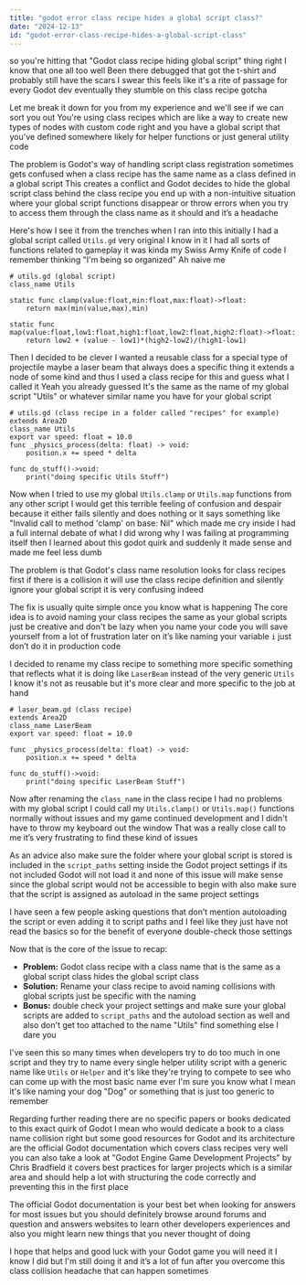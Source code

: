 ```yaml
---
title: "godot error class recipe hides a global script class?"
date: "2024-12-13"
id: "godot-error-class-recipe-hides-a-global-script-class"
---
```


 so you're hitting that "Godot class recipe hiding global script" thing right I know that one all too well Been there debugged that got the t-shirt and probably still have the scars I swear this feels like it's a rite of passage for every Godot dev eventually they stumble on this class recipe gotcha

Let me break it down for you from my experience and we'll see if we can sort you out You're using class recipes which are like a way to create new types of nodes with custom code right and you have a global script that you've defined somewhere likely for helper functions or just general utility code

The problem is Godot's way of handling script class registration sometimes gets confused when a class recipe has the same name as a class defined in a global script This creates a conflict and Godot decides to hide the global script class behind the class recipe you end up with a non-intuitive situation where your global script functions disappear or throw errors when you try to access them through the class name as it should and it’s a headache

Here's how I see it from the trenches when I ran into this initially I had a global script called `Utils.gd` very original I know in it I had all sorts of functions related to gameplay it was kinda my Swiss Army Knife of code I remember thinking "I'm being so organized" Ah naive me

```gdscript
# utils.gd (global script)
class_name Utils

static func clamp(value:float,min:float,max:float)->float:
    return max(min(value,max),min)

static func map(value:float,low1:float,high1:float,low2:float,high2:float)->float:
    return low2 + (value - low1)*(high2-low2)/(high1-low1)
```

Then I decided to be clever I wanted a reusable class for a special type of projectile maybe a laser beam that always does a specific thing it extends a node of some kind and thus I used a class recipe for this and guess what I called it Yeah you already guessed It's the same as the name of my global script "Utils" or whatever similar name you have for your global script

```gdscript
# utils.gd (class recipe in a folder called "recipes" for example)
extends Area2D
class_name Utils
export var speed: float = 10.0
func _physics_process(delta: float) -> void:
    position.x += speed * delta

func do_stuff()->void:
	print("doing specific Utils Stuff")
```

Now when I tried to use my global `Utils.clamp` or `Utils.map` functions from any other script I would get this terrible feeling of confusion and despair because it either fails silently and does nothing or it says something like "Invalid call to method 'clamp' on base: Nil" which made me cry inside I had a full internal debate of what I did wrong why I was failing at programming itself then I learned about this godot quirk and suddenly it made sense and made me feel less dumb

The problem is that Godot's class name resolution looks for class recipes first if there is a collision it will use the class recipe definition and silently ignore your global script it is very confusing indeed

The fix is usually quite simple once you know what is happening The core idea is to avoid naming your class recipes the same as your global scripts just be creative and don't be lazy when you name your code you will save yourself from a lot of frustration later on it’s like naming your variable `i` just don’t do it in production code

I decided to rename my class recipe to something more specific something that reflects what it is doing like `LaserBeam` instead of the very generic `Utils` I know it's not as reusable but it's more clear and more specific to the job at hand

```gdscript
# laser_beam.gd (class recipe)
extends Area2D
class_name LaserBeam
export var speed: float = 10.0

func _physics_process(delta: float) -> void:
    position.x += speed * delta

func do_stuff()->void:
	print("doing specific LaserBeam Stuff")

```

Now after renaming the `class_name` in the class recipe I had no problems with my global script I could call my `Utils.clamp()` or `Utils.map()` functions normally without issues and my game continued development and I didn't have to throw my keyboard out the window That was a really close call to me it’s very frustrating to find these kind of issues

As an advice also make sure the folder where your global script is stored is included in the `script_paths` setting inside the Godot project settings if its not included Godot will not load it and none of this issue will make sense since the global script would not be accessible to begin with also make sure that the script is assigned as autoload in the same project settings

I have seen a few people asking questions that don’t mention autoloading the script or even adding it to script paths and I feel like they just have not read the basics so for the benefit of everyone double-check those settings

Now that is the core of the issue to recap:

*   **Problem:** Godot class recipe with a class name that is the same as a global script class hides the global script class
*   **Solution:** Rename your class recipe to avoid naming collisions with global scripts just be specific with the naming
*   **Bonus:** double check your project settings and make sure your global scripts are added to `script_paths` and the autoload section as well
    and also don't get too attached to the name "Utils" find something else I dare you

I've seen this so many times when developers try to do too much in one script and they try to name every single helper utility script with a generic name like `Utils` or `Helper` and it's like they're trying to compete to see who can come up with the most basic name ever I'm sure you know what I mean it's like naming your dog "Dog" or something that is just too generic to remember

Regarding further reading there are no specific papers or books dedicated to this exact quirk of Godot I mean who would dedicate a book to a class name collision right but some good resources for Godot and its architecture are the official Godot documentation which covers class recipes very well you can also take a look at "Godot Engine Game Development Projects" by Chris Bradfield it covers best practices for larger projects which is a similar area and should help a lot with structuring the code correctly and preventing this in the first place

The official Godot documentation is your best bet when looking for answers for most issues but you should definitely browse around forums and question and answers websites to learn other developers experiences and also you might learn new things that you never thought of doing

I hope that helps and good luck with your Godot game you will need it I know I did but I'm still doing it and it’s a lot of fun after you overcome this class collision headache that can happen sometimes
